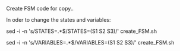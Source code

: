 Create FSM code for copy..

In oder to change the states and variables:

sed -i -n 's/STATES=.*$/STATES=(S1 S2 S3)/' create_FSM.sh

sed -i -n 's/VARIABLES=.*$/VARIABLES=(S1 S2 S3)/' create_FSM.sh
